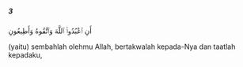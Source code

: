 ##### 3

<span class="ayah">أَنِ ٱعْبُدُوا۟ ٱللَّهَ وَٱتَّقُوهُ وَأَطِيعُونِ</span>

<span class="ayah_translation">(yaitu) sembahlah olehmu Allah, bertakwalah kepada-Nya dan taatlah kepadaku,</span>
